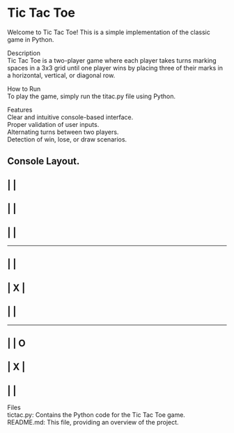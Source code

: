 # Tic Tac Toe
Welcome to Tic Tac Toe! This is a simple implementation of the classic game in Python.  

Description  
Tic Tac Toe is a two-player game where each player takes turns marking spaces in a 3x3 grid until one player wins by placing three of their marks in a horizontal, vertical, or diagonal row.

How to Run  
To play the game, simply run the titac.py file using Python.  

Features  
Clear and intuitive console-based interface.  
Proper validation of user inputs.  
Alternating turns between two players.  
Detection of win, lose, or draw scenarios.  

Console Layout.
----------
  |   |  
----------
  |   |  
----------
  |   |  
----------  

----------
  |   |  
----------
  | X |  
----------
  |   |  
----------  

----------
  |   | O
----------
  | X |  
----------
  |   |  
----------  

Files  
tictac.py: Contains the Python code for the Tic Tac Toe game.  
README.md: This file, providing an overview of the project.


